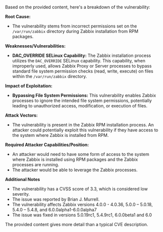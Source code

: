Based on the provided content, here's a breakdown of the vulnerability:

**Root Cause:**

*   The vulnerability stems from incorrect permissions set on the `/var/run/zabbix` directory during Zabbix installation from RPM packages.

**Weaknesses/Vulnerabilities:**

*   **DAC\_OVERRIDE SELinux Capability:** The Zabbix installation process utilizes the `DAC_OVERRIDE` SELinux capability. This capability, when improperly used, allows Zabbix Proxy or Server processes to bypass standard file system permission checks (read, write, execute) on files within the `/var/run/zabbix` directory.

**Impact of Exploitation:**

*   **Bypassing File System Permissions:** This vulnerability enables Zabbix processes to ignore the intended file system permissions, potentially leading to unauthorized access, modification, or execution of files.

**Attack Vectors:**

*   The vulnerability is present in the Zabbix RPM installation process. An attacker could potentially exploit this vulnerability if they have access to the system where Zabbix is installed from RPM.

**Required Attacker Capabilities/Position:**

*   An attacker would need to have some form of access to the system where Zabbix is installed using RPM packages and the Zabbix processes are running.
*   The attacker would be able to leverage the Zabbix processes.

**Additional Notes**
*   The vulnerability has a CVSS score of 3.3, which is considered low severity.
*   The issue was reported by Brian J. Murrell.
*   The vulnerability affects Zabbix versions 4.0.0 - 4.0.36, 5.0.0 – 5.0.18, 5.4.0 – 5.4.8, and 6.0.0alpha1-6.0.0alpha7
*   The issue was fixed in versions 5.0.19rc1, 5.4.9rc1, 6.0.0beta1 and 6.0

The provided content gives more detail than a typical CVE description.